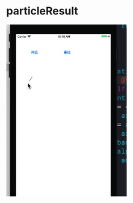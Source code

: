 # particleResult
![image](https://github.com/DongRanSun/particleResult/blob/master/2018-04-17%2010_20_16.gif)
